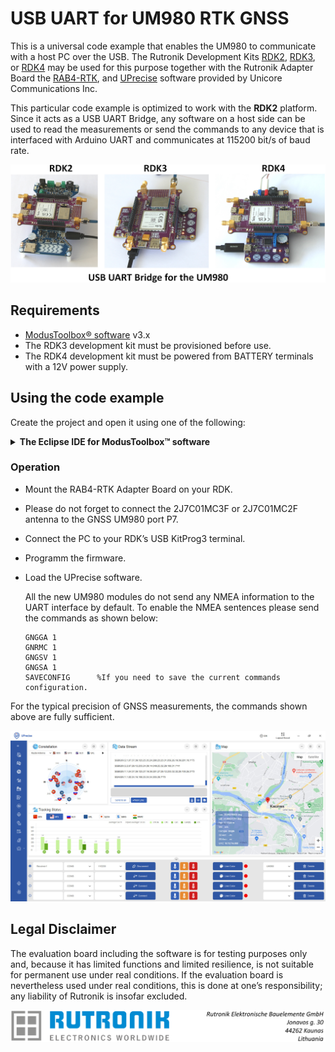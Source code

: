 # USB UART for UM980 RTK GNSS

This is a universal code example that enables the UM980 to communicate with a host PC over the USB. The Rutronik Development Kits [RDK2](https://github.com/RutronikSystemSolutions/RDK2_Documents), [RDK3](https://github.com/RutronikSystemSolutions/RDK3_Documents), or [RDK4](https://github.com/RutronikSystemSolutions/RDK4_Documents) may be used for this purpose together with the Rutronik Adapter Board the [RAB4-RTK](https://github.com/RutronikSystemSolutions/RAB_RTK_Hardware_Files), and [UPrecise](https://en.unicorecomm.com/download?id=4#tab) software provided by Unicore Communications Inc.

This particular code example is optimized to work with the **RDK2** platform. Since it acts as a USB UART Bridge, any software on a host side can be used to read the measurements or send the commands to any device that is interfaced with Arduino UART and communicates at 115200 bit/s of baud rate.

 <img src="images/UM980_with_RDKs.jpg" style="zoom:60%;" />



## Requirements

- [ModusToolbox® software](https://www.infineon.com/cms/en/design-support/tools/sdk/modustoolbox-software/) v3.x
- The RDK3 development kit must be provisioned before use.
- The RDK4 development kit must be powered from BATTERY terminals with a 12V power supply.

## Using the code example

Create the project and open it using one of the following:

<details><summary><b>The Eclipse IDE for ModusToolbox&trade; software</b></summary>


1. Click the **New Application** link in the **Quick Panel** (or, use **File** > **New** > **ModusToolbox&trade; Application**). This launches the [Project Creator](https://www.infineon.com/ModusToolboxProjectCreator) tool.

2. Pick a kit supported by the code example from the list shown in the **Project Creator - Choose Board Support Package (BSP)** dialog.

   When you select a supported kit, the example is reconfigured automatically to work with the kit. To work with a different supported kit later, use the [Library Manager](https://www.infineon.com/ModusToolboxLibraryManager) to choose the BSP for the supported kit. You can use the Library Manager to select or update the BSP and firmware libraries used in this application. To access the Library Manager, click the link from the **Quick Panel**.

   You can also just start the application creation process again and select a different kit.

   If you want to use the application for a kit not listed here, you may need to update the source files. If the kit does not have the required resources, the application may not work.

3. In the **Project Creator - Select Application** dialog, choose the example by enabling the checkbox.

4. (Optional) Change the suggested **New Application Name**.

5. The **Application(s) Root Path** defaults to the Eclipse workspace which is usually the desired location for the application. If you want to store the application in a different location, you can change the *Application(s) Root Path* value. Applications that share libraries should be in the same root path.

6. Click **Create** to complete the application creation process.

For more details, see the [Eclipse IDE for ModusToolbox&trade; software user guide](https://www.infineon.com/MTBEclipseIDEUserGuide) (locally available at *{ModusToolbox&trade; software install directory}/docs_{version}/mt_ide_user_guide.pdf*).

</details>

### Operation

- Mount the RAB4-RTK Adapter Board on your RDK.

- Please do not forget to connect the 2J7C01MC3F or 2J7C01MC2F antenna to the GNSS UM980 port P7.

- Connect the PC to your RDK’s USB KitProg3 terminal.

- Programm the firmware.

- Load the UPrecise software.

  All the new UM980 modules do not send any NMEA information to the UART interface by default. To enable the NMEA sentences please send the commands as shown below:

  ```
  GNGGA 1
  GNRMC 1
  GNGSV 1
  GNGSA 1
  SAVECONFIG      %If you need to save the current commands configuration.
  ```

For the typical precision of GNSS measurements, the commands shown above are fully sufficient.

<img src="images/UM980_Test_Indoors.jpg" style="zoom:60%;" />

## Legal Disclaimer

The evaluation board including the software is for testing purposes only and, because it has limited functions and limited resilience, is not suitable for permanent use under real conditions. If the evaluation board is nevertheless used under real conditions, this is done at one’s responsibility; any liability of Rutronik is insofar excluded. 

<img src="images/rutronik_origin_kaunas.png" style="zoom:60%;" />



